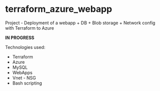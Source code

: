 # terraform_azure_webapp
Project - Deployment of a webapp + DB + Blob storage + Network config with Terraform to Azure

**IN PROGRESS**

Technologies used:
- Terraform
- Azure
- MySQL
- WebApps
- Vnet - NSG
- Bash scripting
